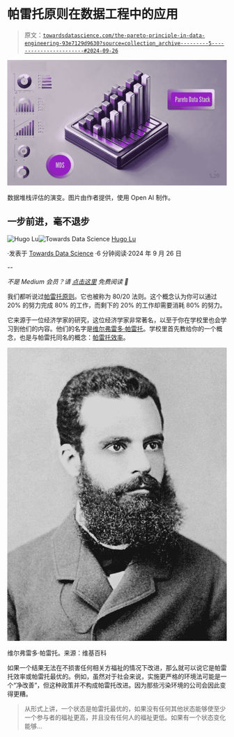 # 帕雷托原则在数据工程中的应用

> 原文：[`towardsdatascience.com/the-pareto-principle-in-data-engineering-93e7129d9630?source=collection_archive---------5-----------------------#2024-09-26`](https://towardsdatascience.com/the-pareto-principle-in-data-engineering-93e7129d9630?source=collection_archive---------5-----------------------#2024-09-26)

![](img/c1aae7952a8bec41b477c29287512d5a.png)

数据堆栈评估的演变。图片由作者提供，使用 Open AI 制作。

## 一步前进，毫不退步

[](https://medium.com/@hugolu87?source=post_page---byline--93e7129d9630--------------------------------)![Hugo Lu](https://medium.com/@hugolu87?source=post_page---byline--93e7129d9630--------------------------------)[](https://towardsdatascience.com/?source=post_page---byline--93e7129d9630--------------------------------)![Towards Data Science](https://towardsdatascience.com/?source=post_page---byline--93e7129d9630--------------------------------) [Hugo Lu](https://medium.com/@hugolu87?source=post_page---byline--93e7129d9630--------------------------------)

·发表于 [Towards Data Science](https://towardsdatascience.com/?source=post_page---byline--93e7129d9630--------------------------------) ·6 分钟阅读·2024 年 9 月 26 日

--

*不是 Medium 会员？请* [*点击这里*](http://www.getorchestra.io/blog/the-pareto-principle-for-data-engineering-pareto-data-stack) *免费阅读 🚀*

我们都听说过[帕雷托原则](https://en.wikipedia.org/wiki/Pareto_principle)。它也被称为 80/20 法则。这个概念认为你可以通过 20% 的努力完成 80% 的工作，而剩下的 20% 的工作却需要消耗 80% 的努力。

它来源于一位经济学家的研究，这位经济学家非常著名，以至于你在学校里也会学习到他们的内容。他们的名字是[维尔弗雷多·帕雷托](https://en.wikipedia.org/wiki/Vilfredo_Pareto)。学校里首先教给你的一个概念，也是与帕雷托同名的概念：[帕雷托效率](https://en.wikipedia.org/wiki/Pareto_efficiency)。

![](img/7ba43a18b2492f10a052677dd7b20a34.png)

维尔弗雷多·帕雷托。来源：维基百科

如果一个结果无法在不损害任何相关方福祉的情况下改进，那么就可以说它是帕雷托效率或帕雷托最优的。例如，虽然对于社会来说，实施更严格的环境法可能是一个“净改善”，但这种政策并不构成帕雷托改进。因为那些污染环境的公司会因此变得更糟。

> 从形式上讲，一个状态是帕雷托最优的，如果没有任何其他状态能够使至少一个参与者的福祉更高，并且没有任何人的福祉更低。如果有一个状态变化能够…
